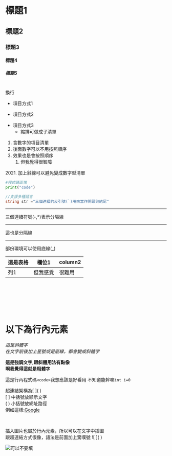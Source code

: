 # 標題1
## 標題2
### 標題3
#### 標題4
##### 標題5

<br/>換行

+ 項目方式1
- 項目方式2
* 項目方式3
  + 縮排可做成子清單

1. 含數字的項目清單
2. 後面數字可以不用按照順序
2. 效果也是會按照順序
   1. 但我覺得很智障

2021\. 加上斜線可以避免變成數字型清單


```py
#程式碼區塊
print("code")
```

```C#
//支援多種語言
string str ="三個連續的反引號(`)用來當作開頭與結尾"
```

---
三個連續符號(-,*)表示分隔線
***
這也是分隔線
___
部份環境可以使用底線(_)


|這是表格|欄位1|column2|
|----|---|---|
|列1|但我感覺|很難用|

<br/>
<br/>
<br/>
<br/>
<br/>

# 以下為行內元素
*這是斜體字*<br/>
_在文字前後加上星號或是底線，都會變成斜體字_

**這是強調文字,跟斜體用法有點像**<br/>
__啊我覺得這就是粗體字__ <br/>

這是行內程式碼`<code>`我想應該是好看用
不知道能幹嘛`int i=0`<br/>

超連結架構為\[ ]( )<br/>
\[ ] 中括號放顯示文字<br/>
\( ) 小括號放網址路徑<br/>
例如這樣:[Google](https://google.com)

<br/>

插入圖片也屬於行內元素，所以可以在文字中插圖<br/>
跟超連結方式很像，語法是前面加上驚嘆號 \!\[ ]( ) 

![可以不要填](C:\Users\adsl4\Downloads\Castle-icon.png)